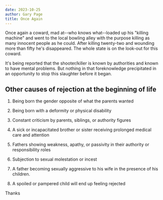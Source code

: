 ```yaml
---
date: 2023-10-25
author: Gary Page
title: Once Again
---
```


Once again a coward, mad at--who knows what--loaded up his "killing machine" and went to the local bowling alley with the purpose killing as many innocent people as he could.  After killing twenty-two and wounding more than fifty he's disappeared.  The whole state is on the look-out for this coward.

It's being reported that the shooter/killer is known by authorities and known to have mental problems.  But nothing in that foreknowledge precipitated in an opportunity to stop this slaughter before it began.

## Other causes of rejection at the beginning of life

1. Being born the gender opposite of what the parents wanted

1. Being born with a deformity or physical disability

1. Constant criticism by parents, siblings, or authority figures

1. A sick or incapacitated brother or sister receiving prolonged medical care and attention

1. Fathers showing weakness, apathy, or passivity in their authority or responsibility roles

1. Subjection to sexual molestation or incest

1. A father becoming sexually aggressive to his wife in the presence of his children.

1. A spoiled or pampered child will end up feeling rejected

Thanks
